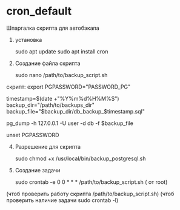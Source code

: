 # cron_default





Шпаргалка скрипта для автобэкапа 




1) установка

   sudo apt update
   sudo apt install cron



2) Создание файла скрипта

   sudo nano /path/to/backup_script.sh

скрипт:
   export PGPASSWORD="PASSWORD_PG"

   timestamp=$(date +"%Y%m%d%H%M%S")
   backup_dir="/path/to/backups_dir"
   backup_file="$backup_dir/db_backup_$timestamp.sql"
  
   pg_dump -h 127.0.0.1 -U user -d db -f $backup_file
  
   unset PGPASSWORD



4) Разрешение для скрипта

   sudo chmod +x /usr/local/bin/backup_postgresql.sh



5) Создание задачи

   sudo crontab -e
   0 0 * * * /path/to/backup_script.sh
   ( от root)


(чтоб проверить работу скрипта /path/to/backup_script.sh)
(чтоб проверить наличие задачи sudo crontab -l)





